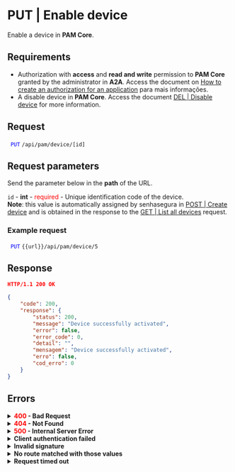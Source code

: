 # PUT | Enable device

Enable a device in **PAM Core**.

## Requirements
* Authorization with **access** and **read and write** permission to **PAM Core** granted by the administrator in **A2A**.
Access the document on [How to create an authorization for an application](/v3-33/docs/a2a-how-to-create-an-authorization-for-an-application) para mais informações.
* A disable device in **PAM Core**. 
Access the document [DEL | Disable device](/v3-33/docs/api-del-disable-device) for more information.

## Request

<code><span style="color:blue"> PUT</code></span> `/api/pam/device/[id]`

## Request parameters

Send the parameter below in the <b>path</b> of the URL.

<summary><code>id</code> - <b>int</b> - <span style="color:red">required</span> - Unique identification code of the device.</summary>
<b>Note</b>: this value is automatically assigned by senhasegura in <a href="/v3-33/docs/api-post-create-device">POST | Create device</a> and is obtained in the response to the <a href="/v3-33/docs/api-get-list-all-devices">GET | List all devices</a> request.


  ### Example request

<code><span style="color:blue"> PUT</code></span> `{{url}}/api/pam/device/5`
  
  
  
  ## Response
 ```json
HTTP/1.1 200 OK
``` 
 
```json
{
    "code": 200,
    "response": {
        "status": 200,
        "message": "Device successfully activated",
        "error": false,
        "error_code": 0,
        "detail": "",
        "mensagem": "Device successfully activated",
        "erro": false,
        "cod_erro": 0
    }
}
```
 
## Errors

<details>
<summary><b><span style="color:red">400</span> - Bad Request</b></summary>
 
* * *
    
    
<b>Message: "1011: Device not found"</b>     

<br><b>Possible cause</b>: The device wasn't found.
     
<b>Solution</b>:  check the <code>id</code> used to search for the device and resend the request.

* * *
    
    
<b>Message: "1039: Without PAM Configuration Access permission"</b>  
<br><b>Possible cause</b>: your authorization doesn’t have permission to disable a device.</p>

<b>Solution</b>: ask the administrator to check your <b>read and write</b> permission to <b>PAM Core</b> resources in <b>A2A</b>.


***
  
<b>Message: "1044: Device is already activated"</b>

<p><b>Possible cause</b>: the device is already active.<br></p>
  


***
</details>

<details>
<summary><b><span style="color:red">404</span> - Not Found</b></summary>

***
<b>Message: "Resource sub not found"</b><br>

<p><b>Possible cause</b>: the URL or the requested resource isn’t correct.<br>
        
<b>Solution</b>: check the URL and make sure the parameter is correct.</p>
* * *
</details>


<details>
 
<summary><b><span style="color:red">500</span> - Internal Server Error</b></summary>

***
    
<b>Message: "Unexpected error."</b><br>
 
<p><b>Possible cause</b>: the error is in the senhasegura server.<br>
        
<b>Solution</b>: contact the support team for more information.</p>

***

<b>Message: "You are not authorized to access this resource."</b>

<p><b>Possible cause</b>: you don’t have the authorization to access this resource.<br>
        
<b>Solution</b>: ask the administrator to check your permission to access the <b>PAM Core</b> resources in <b>A2A</b>.</p>

* * *
 </details>   

  

<details>
<summary><b>Client authentication failed</b></summary>

*** 
   
<b>Message: "Client authentication failed."</b>
<p><b>Possible cause</b>: failure in your application authentication with the senhasegura server. <br>
        
<b>Solution</b>: check the authentication parameters such as <code>Access Token URL</code>, <code>Client ID</code> e <code>Client secret</code> and request a new access token.</p>
 
* * *   
</details>
     
  

<details>
<summary><b>Invalid signature</b></summary>

*** 
    
<b>Message: "Invalid signature"</b>
    
<p><b>Possible cause</b>: failure in recognizing the URL of the client application.
        
<b>Solution</b>: check the URL of the client application and resent the request.</p>

* * * 
</details>
     

<details>
    <summary><b>No route matched with those values</b></summary>
    
***   
    
<b>Message: "No route matched with those values."</b>
   <p><b>Possible cause</b>: the authorization header is missing in the API request.<br>
        
  <b>Solution</b>: request a new access token.</p>
   
 * * *
</details>
 

<details>
    <summary><b> Request timed out</b></summary>
    
***
    
<b>Message: "Request timed out."</b>
<p><b>Possible cause</b>: the request time has expired.<br>
        
<b>Solution</b>: check the connectivity between the source of the request and the senhasegura server.</p>
</details>